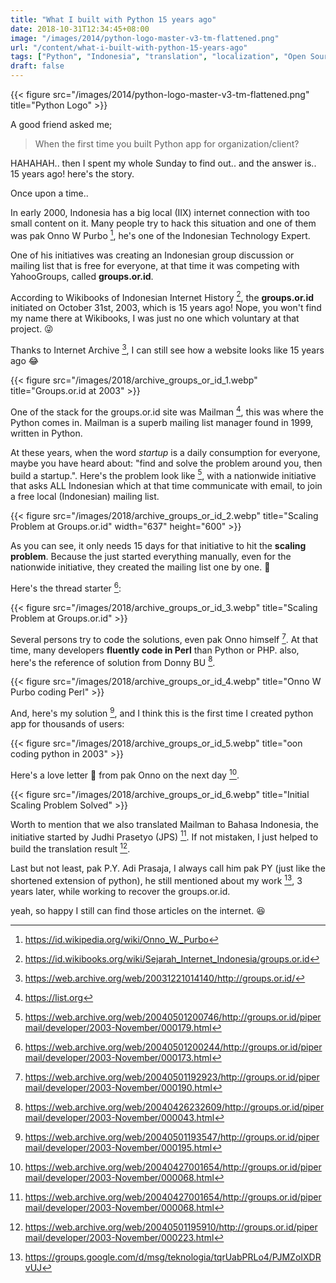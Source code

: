 ```yaml
---
title: "What I built with Python 15 years ago"
date: 2018-10-31T12:34:45+08:00
image: "/images/2014/python-logo-master-v3-tm-flattened.png"
url: "/content/what-i-built-with-python-15-years-ago"
tags: ["Python", "Indonesia", "translation", "localization", "Open Source"]
draft: false
---
```


{{< figure src="/images/2014/python-logo-master-v3-tm-flattened.png" title="Python Logo" >}}

A good friend asked me;

> When the first time you built Python app for organization/client?

HAHAHAH.. then I spent my whole Sunday to find out..
and the answer is.. 15 years ago! here's the story.

Once upon a time..

In early 2000, Indonesia has a big local (IIX) internet connection with too small content on it. Many people try to hack this situation and one of them was pak Onno W Purbo [^1], he's one of the Indonesian Technology Expert.

One of his initiatives was creating an Indonesian group discussion or mailing list that is free for everyone, at that time it was competing with YahooGroups, called **groups.or.id**.

According to Wikibooks of Indonesian Internet History [^2], the **groups.or.id** initiated on October 31st, 2003, which is 15 years ago! Nope, you won't find my name there at Wikibooks, I was just no one which voluntary at that project. :stuck_out_tongue_winking_eye:

Thanks to Internet Archive [^3], I can still see how a website looks like 15 years ago :joy:

{{< figure src="/images/2018/archive_groups_or_id_1.webp" title="Groups.or.id at 2003" >}}

One of the stack for the groups.or.id site was Mailman [^4], this was where the Python comes in. Mailman is a superb mailing list manager found in 1999, written in Python.

At these years, when the word _startup_ is a daily consumption for everyone, maybe you have heard about: "find and solve the problem around you, then build a startup.". Here's the problem look like [^5], with a nationwide initiative that asks ALL Indonesian which at that time communicate with email, to join a free local (Indonesian) mailing list.

{{< figure src="/images/2018/archive_groups_or_id_2.webp" title="Scaling Problem at Groups.or.id" width="637" height="600" >}}

As you can see, it only needs 15 days for that initiative to hit the **scaling problem**. Because the just started everything manually, even for the nationwide initiative, they created the mailing list one by one. :see_no_evil:

Here's the thread starter [^6]:

{{< figure src="/images/2018/archive_groups_or_id_3.webp" title="Scaling Problem at Groups.or.id" >}}

Several persons try to code the solutions, even pak Onno himself [^7]. At that time, many developers **fluently code in Perl** than Python or PHP. also, here's the reference of solution from Donny BU [^8].

{{< figure src="/images/2018/archive_groups_or_id_4.webp" title="Onno W Purbo coding Perl" >}}

And, here's my solution [^9], and I think this is the first time I created python app for thousands of users:

{{< figure src="/images/2018/archive_groups_or_id_5.webp" title="oon coding python in 2003" >}}

Here's a love letter :love_letter: from pak Onno on the next day [^10].

{{< figure src="/images/2018/archive_groups_or_id_6.webp" title="Initial Scaling Problem Solved" >}}

Worth to mention that we also translated Mailman to Bahasa Indonesia, the initiative started by Judhi Prasetyo (JPS) [^10]. If not mistaken, I just helped to build the translation result [^11].

Last but not least, pak P.Y. Adi Prasaja, I always call him pak PY (just like the shortened extension of python), he still mentioned about my work [^12], 3 years later, while working to recover the groups.or.id.

yeah, so happy I still can find those articles on the internet. :satisfied:

[^1]: https://id.wikipedia.org/wiki/Onno_W._Purbo
[^2]: https://id.wikibooks.org/wiki/Sejarah_Internet_Indonesia/groups.or.id
[^3]: https://web.archive.org/web/20031221014140/http://groups.or.id/
[^4]: https://list.org
[^5]: https://web.archive.org/web/20040501200746/http://groups.or.id/pipermail/developer/2003-November/000179.html
[^6]: https://web.archive.org/web/20040501200244/http://groups.or.id/pipermail/developer/2003-November/000173.html
[^7]: https://web.archive.org/web/20040501192923/http://groups.or.id/pipermail/developer/2003-November/000190.html
[^8]: https://web.archive.org/web/20040426232609/http://groups.or.id/pipermail/developer/2003-November/000043.html
[^9]: https://web.archive.org/web/20040501193547/http://groups.or.id/pipermail/developer/2003-November/000195.html
[^10]: https://web.archive.org/web/20040427001654/http://groups.or.id/pipermail/developer/2003-November/000068.html
[^11]: https://web.archive.org/web/20040501195910/http://groups.or.id/pipermail/developer/2003-November/000223.html
[^12]: https://groups.google.com/d/msg/teknologia/tqrUabPRLo4/PJMZoIXDRvUJ
